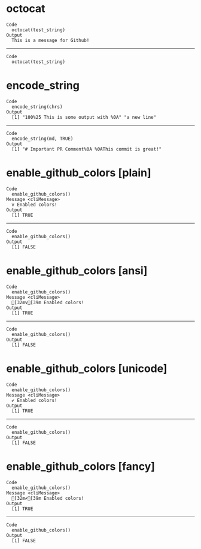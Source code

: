 # octocat

    Code
      octocat(test_string)
    Output
      This is a message for Github! 

---

    Code
      octocat(test_string)

# encode_string

    Code
      encode_string(chrs)
    Output
      [1] "100%25 This is some output with %0A" "a new line"                         

---

    Code
      encode_string(md, TRUE)
    Output
      [1] "# Important PR Comment%0A %0AThis commit is great!"

# enable_github_colors [plain]

    Code
      enable_github_colors()
    Message <cliMessage>
      v Enabled colors!
    Output
      [1] TRUE

---

    Code
      enable_github_colors()
    Output
      [1] FALSE

# enable_github_colors [ansi]

    Code
      enable_github_colors()
    Message <cliMessage>
      [32mv[39m Enabled colors!
    Output
      [1] TRUE

---

    Code
      enable_github_colors()
    Output
      [1] FALSE

# enable_github_colors [unicode]

    Code
      enable_github_colors()
    Message <cliMessage>
      ✔ Enabled colors!
    Output
      [1] TRUE

---

    Code
      enable_github_colors()
    Output
      [1] FALSE

# enable_github_colors [fancy]

    Code
      enable_github_colors()
    Message <cliMessage>
      [32m✔[39m Enabled colors!
    Output
      [1] TRUE

---

    Code
      enable_github_colors()
    Output
      [1] FALSE


